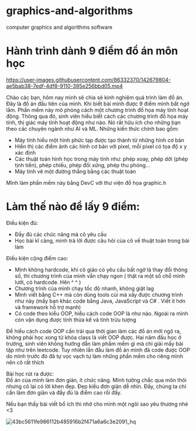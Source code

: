 # graphics-and-algorithms
computer graphics and algorithms software  
# Hành trình dành 9 điểm đồ án môn học

https://user-images.githubusercontent.com/86332370/142679804-ae5bab38-7edf-4df8-9110-395e256bbd05.mp4  
  
Chào các bạn, hôm nay mình sẽ chia sẽ kinh nghiệm quá trình làm đồ án. Đây là đồ án đầu tiên của mình. Khi biết bài mình được 9 điểm mình bất ngờ lắm. Phần mềm này mô phỏng cách một chương trình đồ họa máy tính hoạt động. Thông qua đó, sinh viên hiểu biết cách các chương trình đồ họa máy tính, thị giác máy tính hoạt động như nào. Nó rất hữu ích cho những bạn theo các chuyên ngành như AI và ML. Những kiến thức chính bao gồm:  
- Máy tính hiểu một hình phức tạp được tạo thành từ những hình cơ bản
- Hiển thị các điểm ảnh các hình cơ bản với pixel, mỗi pixel có tọa độ x y xác định
- Các thuật toán hình học trong máy tính như: phép xoay, phép dời (phép tịnh tiến), phép chiếu, phép đối xứng, phép thu phóng...
- Máy tính vẽ một đường thẳng bằng các thuật toán  

Mình làm phần mềm này bằng DevC với thư viện đồ họa graphic.h

# Làm thế nào để lấy 9 điểm:  
Điều kiện đủ:    
+ Đầy đủ các chức năng mà cô yêu cầu
+ Học bài kĩ càng, mình trả lời được câu hỏi của cô về thuật toán trong bài làm  

Điều kiện cộng điểm cao:  
+ Mình không hardcode, khi cô giáo có yêu cầu bất ngờ là thay đổi thông số, thì chương trình của mình vẫn chạy ngon ( thật ra một số chỗ mình lười, có hardcode. Hên ^ ^ )
+ Chương trình của mình chạy tốc độ nhanh, không giật lag
+ Mình viết bằng C++ mà còn dùng tools cùi mà xây được chương trình như này (mấy bạn khác code bằng Java, JavaScript và C# . Viết ít hơn và framework hỗ trợ mạnh)  
+ Có code theo kiểu OOP, hiểu cách code OOP là như nào. Ngoài ra mình còn vận dụng được tính thừa kế và tính trừu tượng  
   
Để hiểu cách code OOP cần trải qua thời gian làm các đồ án mới ngộ ra, không phải học xong từ khóa class là viết OOP được. Hai năm đầu học ở trường, sinh viên không hướng dẫn làm phầm mềm gì mà chỉ giải mấy bài tập như trên leetcode. Tuy nhiên lần đầu làm đồ án mình đã code được OOP do mình trước đó đã tự vọc vạch tự làm những phần mềm cho riêng mình nên cô rất thích  

Bài học rút ra được:  
Đồ án của mình làm đơn giản, ít chức năng. Mình tưởng chắc qua môn thôi nhưng cô lại có lời khen đẹp. Đẹp kiểu đơn giản dễ nhìn. Đấy, chúng ta chỉ cần làm đơn giản và đầy đủ là điểm cao rồi đấy.  

Nếu bạn thấy bài viết bổ ích thì nhớ cho mình một ngôi sao yêu thương nhé <3 
  
![43bc5611fe986112b485916b2f471a6a6c3e2091_hq](https://user-images.githubusercontent.com/86332370/142888040-d9fee677-1a20-4f2c-817d-8baa119ae40d.gif)




